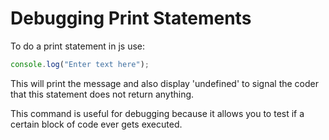 # Debugging Print Statements

To do a print statement in js use:

```JavaScript
console.log("Enter text here");
```

This will print the message and also display 'undefined' to signal the coder that this statement does not return anything.

This command is useful for debugging because it allows you to test if a certain block of code ever gets executed.

